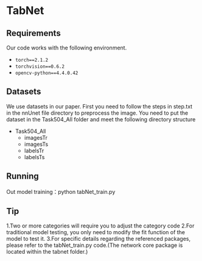 # TabNet

## Requirements
Our code works with the following environment.
- `torch==2.1.2`
- `torchvision==0.6.2`
- `opencv-python==4.4.0.42`

## Datasets
We use datasets in our paper.
First you need to follow the steps in step.txt in the nnUnet file directory to preprocess the image.
You need to put the dataset in the Task504_All folder and meet the following directory structure
- Task504_All
  - imagesTr
  - imagesTs
  - labelsTr
  - labelsTs

## Running

Out model training：python tabNet_train.py

## Tip
1.Two or more categories will require you to adjust the category code
2.For traditional model testing, you only need to modify the fit function of the model to test it.
3.For specific details regarding the referenced packages, please refer to the tabNet_train.py code.(The network core package is located within the tabnet folder.)

